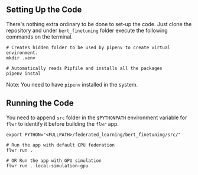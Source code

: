 ## Setting Up the Code
There's nothing extra ordinary to be done to set-up the code. Just clone the repository and under <code>bert_finetuning</code> folder execute the following commands on the terminal.
```
# Creates hidden folder to be used by pipenv to create virtual environment.
mkdir .venv

# Automatically reads Pipfile and installs all the packages
pipenv instal 
```

Note: You need to have <code>pipenv</code> installed in the system.


## Running the Code
You need to append <code>src</code> folder in the <code>$PYTHONPATH</code> environment variable for <code>flwr</code> to identify it before building the <code>flwr</code> app.
```
export PYTHON="<FULLPATH>/federated_learning/bert_finetuning/src/"

# Run the app with default CPU federation
flwr run .

# OR Run the app with GPU simulation
flwr run . local-simulation-gpu
```